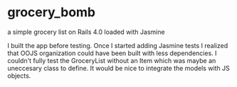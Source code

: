 grocery_bomb
============

a simple grocery list on Rails 4.0 loaded with Jasmine

I built the app before testing. Once I started adding Jasmine tests I realized that OOJS organization could have been built with less dependencies.  I couldn't fully test the GroceryList without an Item which was maybe an uneccesary class to define.
It would be nice to integrate the models with JS objects.
